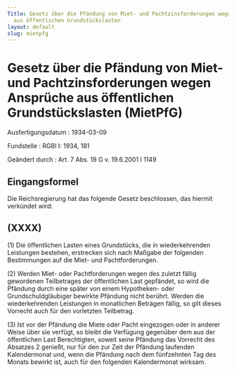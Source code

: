 ```yaml
---
Title: Gesetz über die Pfändung von Miet- und Pachtzinsforderungen wegen Ansprüche
  aus öffentlichen Grundstückslasten
layout: default
slug: mietpfg
---
```


# Gesetz über die Pfändung von Miet- und Pachtzinsforderungen wegen Ansprüche aus öffentlichen Grundstückslasten (MietPfG)

Ausfertigungsdatum
:   1934-03-09

Fundstelle
:   RGBl I: 1934, 181

Geändert durch
:   Art. 7 Abs. 19 G v. 19.6.2001 I 1149


## Eingangsformel

Die Reichsregierung hat das folgende Gesetz beschlossen, das hiermit
verkündet wird:


## (XXXX)

(1) Die öffentlichen Lasten eines Grundstücks, die in wiederkehrenden
Leistungen bestehen, erstrecken sich nach Maßgabe der folgenden
Bestimmungen auf die Miet- und Pachtforderungen.

(2) Werden Miet- oder Pachtforderungen wegen des zuletzt fällig
gewordenen Teilbetrages der öffentlichen Last gepfändet, so wird die
Pfändung durch eine später von einem Hypotheken- oder
Grundschuldgläubiger bewirkte Pfändung nicht berührt. Werden die
wiederkehrenden Leistungen in monatlichen Beträgen fällig, so gilt
dieses Vorrecht auch für den vorletzten Teilbetrag.

(3) Ist vor der Pfändung die Miete oder Pacht eingezogen oder in
anderer Weise über sie verfügt, so bleibt die Verfügung gegenüber dem
aus der öffentlichen Last Berechtigten, soweit seine Pfändung das
Vorrecht des Absatzes 2 genießt, nur für den zur Zeit der Pfändung
laufenden Kalendermonat und, wenn die Pfändung nach dem fünfzehnten
Tag des Monats bewirkt ist, auch für den folgenden Kalendermonat
wirksam.

